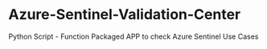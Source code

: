 # Azure-Sentinel-Validation-Center
Python Script - Function Packaged APP to check Azure Sentinel Use Cases
